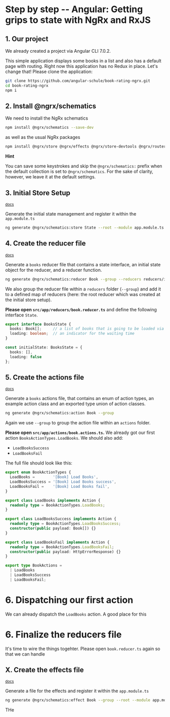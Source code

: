 # Step by step -- Angular: Getting grips to state with NgRx and RxJS



## 1. Our project

We already created a project via Angular CLI 7.0.2.

<!--
```sh
ng new book-rating --routing --style=scss --prefix=br
```
-->

This simple application displays some books in a list and also has a default page with routing.
Right now this application has no Redux in place.
Let's change that! Please clone the application:

```sh
git clone https://github.com/angular-schule/book-rating-ngrx.git
cd book-rating-ngrx
npm i
```



## 2. Install @ngrx/schematics

We need to install the NgRx schematics

```sh
npm install @ngrx/schematics --save-dev
```

as well as the usual NgRx packages

```sh
npm install @ngrx/store @ngrx/effects @ngrx/store-devtools @ngrx/router-store --save
```

__Hint__

You can save some keystrokes and skip the `@ngrx/schematics:` prefix when the default collection is set to `@ngrx/schematics`.
For the sake of clarity, however, we leave it at the default settings.



## 3. Initial Store Setup 

<small>[docs](https://github.com/ngrx/platform/blob/master/docs/schematics/store.md)</small>

Generate the initial state management and register it within the `app.module.ts`

```sh
ng generate @ngrx/schematics:store State --root --module app.module.ts
```



## 4. Create the reducer file

<small>[docs](https://github.com/ngrx/platform/blob/master/docs/schematics/reducer.md)</small>

Generate a `books` reducer file that contains a state interface,
an initial state object for the reducer, and a reducer function.

```sh
ng generate @ngrx/schematics:reducer Book --group --reducers reducers/index.ts
```

We also group the reducer file within a `reducers` folder (`--group`)
and add it to a defined map of reducers (here: the root reducer which was created at the initial store setup).

__Please open `src/app/reducers/book.reducer.ts`__ and define the following interface `State`.

```ts
export interface BooksState {
  books: Book[];     // a list of books that is going to be loaded via HTTP
  loading: boolean;  // an indicator for the waiting time
}

const initialState: BooksState = {
  books: [],
  loading: false
};
```



## 5. Create the actions file

<small>[docs](https://github.com/ngrx/platform/blob/master/docs/schematics/action.md)</small>

Generate a `books` actions file, that contains an enum of action types,
an example action class and an exported type union of action classes.

```sh
ng generate @ngrx/schematics:action Book --group
```

Again we use `--group` to group the action file within an `actions` folder.


__Please open `src/app/actions/book.actions.ts`.__
We already got our first action `BooksActionTypes.LoadBooks`. 
We should also add:

* `LoadBooksSuccess`
* `LoadBooksFail`

The full file should look like this:

```ts
export enum BookActionTypes {
  LoadBooks =        '[Book] Load Books',
  LoadBooksSuccess = '[Book] Load Books success',
  LoadBooksFail =    '[Book] Load Books fail',
}

export class LoadBooks implements Action {
  readonly type = BookActionTypes.LoadBooks;
}

export class LoadBooksSuccess implements Action {
  readonly type = BookActionTypes.LoadBooksSuccess;
  constructor(public payload: Book[]) {}
}

export class LoadBooksFail implements Action {
  readonly type = BookActionTypes.LoadBooksFail;
  constructor(public payload: HttpErrorResponse) {}
}

export type BookActions =
  | LoadBooks
  | LoadBooksSuccess
  | LoadBooksFail;
```


# 6. Dispatching our first action

We can already dispatch the `LoadBooks` action.
A good place for this 



# 6. Finalize the reducers file

It's time to wire the things togehter.
Please open `book.reducer.ts` again so that we can handle 

## X. Create the effects file

<small>[docs](https://github.com/ngrx/platform/blob/master/docs/schematics/effect.md)</small>

Generate a file for the effects and register it within the `app.module.ts`

```sh
ng generate @ngrx/schematics:effect Book --group --root --module app.module.ts
```

THe 
